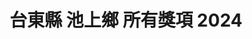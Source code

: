 ---
title: "台東縣 池上鄉 所有獎項 2024"
keywords:
  - 美食競賽
  - 台灣美食
  - 美食精選
datePublished: "2025-06-30"
dateModified: "2025-07-01"
city: "台東縣"
district: "池上鄉"
award: "所有獎項"
year: "2024"
page: 1
count: 2

restaurants:
  - name: "翠華小館 客家料理"
    address: "台東縣池上鄉中山路237號"
    phone: "089863487"
    geo: "23.125247816251342, 121.21940281524563"
    google_map: "https://maps.app.goo.gl/rY6rAEqsSkWJNnf28"
    footinder: "https://footinder.com.tw/%E5%8F%B0%E6%9D%B1%E7%B8%A3%E6%B1%A0%E4%B8%8A%E9%84%89/77682/"
    official: "https://www.facebook.com/meihakkafood/"
    award:
    - name: "500盤"
      year: "2024"
  - name: "王群翔慢食家宴"
    address: "台東縣池上鄉號"
    phone: "0935284305"
    geo: "23.09662678314054, 121.21867408671986"
    google_map: "https://maps.app.goo.gl/JQAWDoGTA3m7ps3z9"
    footinder: "https://footinder.com.tw/%E5%8F%B0%E6%9D%B1%E7%B8%A3%E6%B1%A0%E4%B8%8A%E9%84%89/75372/"
    official: "https://www.facebook.com/profile.php?id=100063478887312"
    award:
    - name: "500盤"
      year: "2024"
---